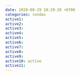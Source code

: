 ```yaml
---
date: 2020-08-29 10:29:20 +0700
categories: rondas
active1: 
active2: 
active3: 
active4: 
active5: 
active6: 
active7: 
active8: 
active9: 
active10: active
active11:
---
```

